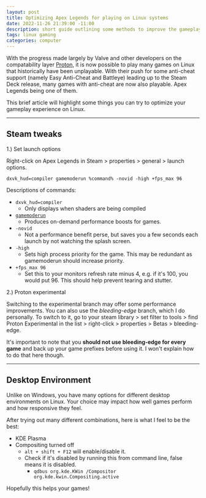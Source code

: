 ```yaml
---
layout: post
title: Optimizing Apex Legends for playing on Linux systems
date: 2022-11-26 21:39:00 -11:00
description: short guide outlining some methods to improve the gameplay experience on Linux
tags: linux gaming
categories: computer
---
```

With the progress made largely by Valve and other developers on the compatability layer [Proton](https://github.com/ValveSoftware/Proton), it is now possible to play many games on Linux that historically have been unplayable. With their push for some anti-cheat support (namely Easy Anti-Cheat and Battleye) leading up to the Steam Deck release, many games with anti-cheat are now also playable. Apex Legends being one of them.

This brief article will highlight some things you can try to optimize your gameplay experience on Linux.
***

## Steam tweaks

1.) Set launch options

Right-click on Apex Legends in Steam > properties > general > launch options. 

```
dxvk_hud=compiler gamemoderun %command% -novid -high +fps_max 96
```

Descriptions of commands:
- ```dxvk_hud=compiler```
  - Only displays when shaders are being compiled
- [```gamemoderun```](https://github.com/FeralInteractive/gamemode)
  - Produces on-demand performance boosts for games.
- ```-novid```
  - Not a performance benefit perse, but saves you a few seconds each launch by not watching the splash screen.
- ```-high```
  - Sets high process priority for the game. This may be redundant as gamemoderun should increase priority.
- ```+fps_max 96```
  - Set this to your monitors refresh rate minus 4, e.g. if it's 100, you would put 96. This should help prevent tearing and stutter.

2.) Proton experimental

Switching to the experimental branch may offer some performance improvements. You can also use the *bleeding-edge* branch, which I do personally. To switch to it, go to your steam library > set filter to tools > find Proton Experimental in the list > right-click > properties > Betas > bleeding-edge.

It's important to note that you **should not use bleeding-edge for every game** and back up your game prefixes before using it. I won't explain how to do that here though.

***
## Desktop Environment
Unlike on Windows, you have many options for different desktop environments on Linux. Your choice may impact how well games perform and how responsive they feel.

After trying out many different combinations, here is what I feel to be the best:
- KDE Plasma
- Compositing turned off
  - ```alt + shift + F12``` will enable/disable it.
  - Check if it's disabled by running this from command line, false means it is disabled. 
    - ```qdbus org.kde.KWin /Compositor org.kde.kwin.Compositing.active```

Hopefully this helps your games!
